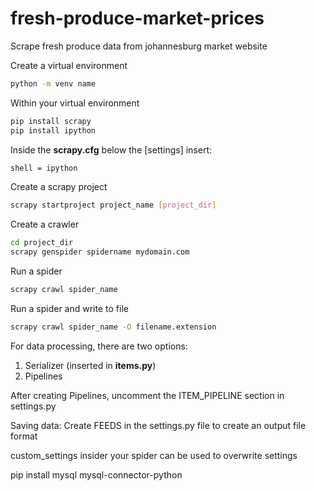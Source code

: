 # fresh-produce-market-prices

Scrape fresh produce data from johannesburg market website

Create a virtual environment

```bash
python -m venv name
```

Within your virtual environment

```bash
pip install scrapy 
pip install ipython
```

Inside the **scrapy.cfg** below the [settings]
insert:

```bash
shell = ipython
```

Create a scrapy project

```bash
scrapy startproject project_name [project_dir]
```

Create a crawler

```bash
cd project_dir
scrapy genspider spidername mydomain.com
```

Run a spider

```bash
scrapy crawl spider_name
```

Run a spider and write to file

```bash
scrapy crawl spider_name -O filename.extension
```

For data processing, there are two options:

1. Serializer (inserted in **items.py**)
2. Pipelines

After creating Pipelines, uncomment the ITEM_PIPELINE section in settings.py

Saving data:
Create FEEDS in the settings.py file to create an output file format

custom_settings insider your spider can be used to overwrite settings

pip install mysql mysql-connector-python
